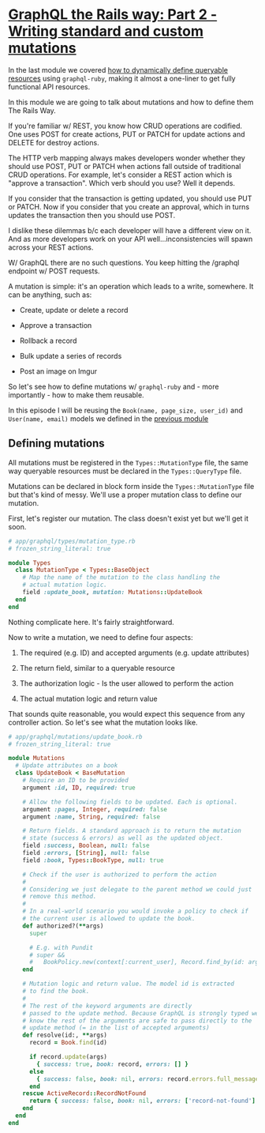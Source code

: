 # [GraphQL the Rails way: Part 2 - Writing standard and custom mutations](https://www.keypup.io/blog/graphql-the-rails-way-part-2-writing-standard-and-custom-mutations)

In the last module we covered [how to dynamically define queryable resources](https://www.keypup.io/blog/graphql-the-rails-way-part-2-writing-standard-and-custom-mutations) using `graphql-ruby`, making it almost a one-liner to get fully functional API resources.

In this module we are going to talk about mutations and how to define them The Rails Way.

If you're familiar w/ REST, you know how CRUD operations are codified. One uses POST for create actions, PUT or PATCH for update actions and DELETE for destroy actions.

The HTTP verb mapping always makes developers wonder whether they should use POST, PUT or PATCH when actions fall outside of traditional CRUD operations. For example, let's consider a REST action which is "approve a transaction". Which verb should you use? Well it depends.

If you consider that the transaction is getting updated, you should use PUT or PATCH. Now if you consider that you create an approval, which in turns updates the transaction then you should use POST.

I dislike these dilemmas b/c each developer will have a different view on it. And as more developers work on your API well...inconsistencies will spawn across your REST actions.

W/ GraphQL there are no such questions. You keep hitting the /graphql endpoint w/ POST requests.

A mutation is simple: it's an operation which leads to a write, somewhere. It can be anything, such as:

* Create, update or delete a record

* Approve a transaction

* Rollback a record

* Bulk update a series of records

* Post an image on Imgur

So let's see how to define mutations w/ `graphql-ruby` and - more importantly - how to make them reusable.

In this episode I will be reusing the `Book(name, page_size, user_id)` and `User(name, email)` models we defined in the [previous module](https://www.keypup.io/blog/graphql-the-rails-way-part-1-exposing-your-resources-for-querying)

## Defining mutations

All mutations must be registered in the `Types::MutationType` file, the same way queryable resources must be declared in the `Types::QueryType` file.

Mutations can be declared in block form inside the `Types::MutationType` file but that's kind of messy. We'll use a proper mutation class to define our mutation.

First, let's register our mutation. The class doesn't exist yet but we'll get it soon.

```rb
# app/graphql/types/mutation_type.rb
# frozen_string_literal: true

module Types
  class MutationType < Types::BaseObject
    # Map the name of the mutation to the class handling the
    # actual mutation logic.
    field :update_book, mutation: Mutations::UpdateBook
  end
end
```

Nothing complicate here. It's fairly straightforward.

Now to write a mutation, we need to define four aspects:

1. The required (e.g. ID) and accepted arguments (e.g. update attributes)

2. The return field, similar to a queryable resource

3. The authorization logic - Is the user allowed to perform the action

4. The actual mutation logic and return value

That sounds quite reasonable, you would expect this sequence from any controller action. So let's see what the mutation looks like.

```rb
# app/graphql/mutations/update_book.rb
# frozen_string_literal: true

module Mutations
  # Update attributes on a book
  class UpdateBook < BaseMutation
    # Require an ID to be provided
    argument :id, ID, required: true

    # Allow the following fields to be updated. Each is optional.
    argument :pages, Integer, required: false
    argument :name, String, required: false

    # Return fields. A standard approach is to return the mutation
    # state (success & errors) as well as the updated object.
    field :success, Boolean, null: false
    field :errors, [String], null: false
    field :book, Types::BookType, null: true

    # Check if the user is authorized to perform the action
    #
    # Considering we just delegate to the parent method we could just
    # remove this method.
    #
    # In a real-world scenario you would invoke a policy to check if
    # the current user is allowed to update the book.
    def authorized?(**args)
      super

      # E.g. with Pundit
      # super &&
      #   BookPolicy.new(context[:current_user], Record.find_by(id: args[:id])).update?
    end

    # Mutation logic and return value. The model id is extracted
    # to find the book.
    #
    # The rest of the keyword arguments are directly
    # passed to the update method. Because GraphQL is strongly typed we
    # know the rest of the arguments are safe to pass directly to the
    # update method (= in the list of accepted arguments)
    def resolve(id:, **args)
      record = Book.find(id)

      if record.update(args)
        { success: true, book: record, errors: [] }
      else
        { success: false, book: nil, errors: record.errors.full_messages }
      end
    rescue ActiveRecord::RecordNotFound
      return { success: false, book: nil, errors: ['record-not-found'] }
    end
  end
end
```
